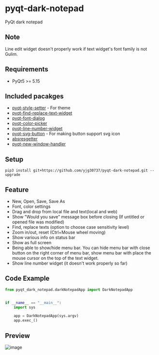# pyqt-dark-notepad
PyQt dark notepad

## Note
Line edit widget doesn't properly work if text widget's font family is not Gulim.

## Requirements
* PyQt5 >= 5.15

## Included pacakges
* <a href="https://github.com/yjg30737/pyqt-style-setter.git">pyqt-style-setter</a> - For theme
* <a href="https://github.com/yjg30737/pyqt-find-replace-text-widget.git">pyqt-find-replace-text-widget</a>
* <a href="https://github.com/yjg30737/pyqt-font-dialog.git">pyqt-font-dialog</a>
* <a href="https://github.com/yjg30737/pyqt-color-picker.git">pyqt-color-picker</a>
* <a href="https://github.com/yjg30737/pyqt-line-number-widget.git">pyqt-line-number-widget</a>
* <a href="https://github.com/yjg30737/pyqt-svg-button.git">pyqt-svg-button</a> - For making button support svg icon
* <a href="https://github.com/yjg30737/absresgetter.git">absresgetter</a>
* <a href="https://github.com/yjg30737/pyqt-new-window-handler.git">pyqt-new-window-handler</a>

## Setup
`pip3 install git+https://github.com/yjg30737/pyqt-dark-notepad.git --upgrade`

## Feature
* New, Open, Save, Save As
* Font, color settings
* Drag and drop from local file and text(local and web)
* Show "Would you save" message box before closing (If untitled or opened file was modified)
* Find, replace texts (option to choose case sensitivity level)
* Zoom in/out, reset (Ctrl+Mouse wheel moving)
* Show various info on status bar
* Show as full screen
* Being able to show/hide menu bar. You can hide menu bar with close button on the right corner of menu bar, show menu bar with place the mouse cursor on the top of the text widget.
* Show line number widget (it doesn't work properly so far)

## Code Example
```python
from pyqt_dark_notepad.darkNotepadApp import DarkNotepadApp


if __name__ == "__main__":
    import sys

    app = DarkNotepadApp(sys.argv)
    app.exec_()
```

## Preview
![image](https://user-images.githubusercontent.com/55078043/161405218-ebaaa931-b494-4a05-850a-d62563251c1a.png)
